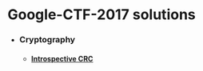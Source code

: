 # Google-CTF-2017 solutions
* ### Cryptography
  * #### [Introspective CRC](https://github.com/Mourad-NOUAILI/Google-CTF-2017/tree/master/cryptography/Introspective-CRC)
